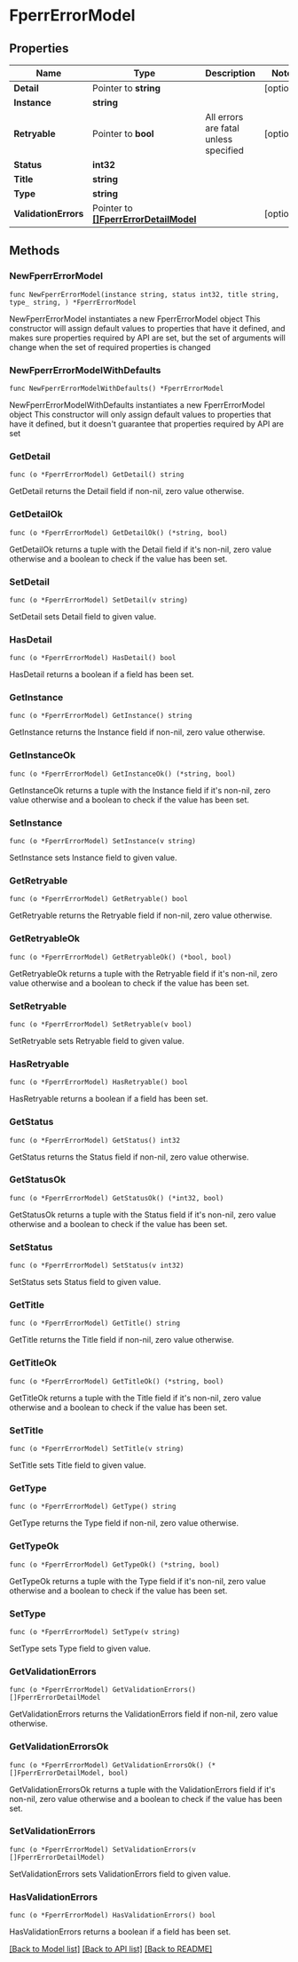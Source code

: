 # FperrErrorModel

## Properties

Name | Type | Description | Notes
------------ | ------------- | ------------- | -------------
**Detail** | Pointer to **string** |  | [optional] 
**Instance** | **string** |  | 
**Retryable** | Pointer to **bool** | All errors are fatal unless specified | [optional] 
**Status** | **int32** |  | 
**Title** | **string** |  | 
**Type** | **string** |  | 
**ValidationErrors** | Pointer to [**[]FperrErrorDetailModel**](FperrErrorDetailModel.md) |  | [optional] 

## Methods

### NewFperrErrorModel

`func NewFperrErrorModel(instance string, status int32, title string, type_ string, ) *FperrErrorModel`

NewFperrErrorModel instantiates a new FperrErrorModel object
This constructor will assign default values to properties that have it defined,
and makes sure properties required by API are set, but the set of arguments
will change when the set of required properties is changed

### NewFperrErrorModelWithDefaults

`func NewFperrErrorModelWithDefaults() *FperrErrorModel`

NewFperrErrorModelWithDefaults instantiates a new FperrErrorModel object
This constructor will only assign default values to properties that have it defined,
but it doesn't guarantee that properties required by API are set

### GetDetail

`func (o *FperrErrorModel) GetDetail() string`

GetDetail returns the Detail field if non-nil, zero value otherwise.

### GetDetailOk

`func (o *FperrErrorModel) GetDetailOk() (*string, bool)`

GetDetailOk returns a tuple with the Detail field if it's non-nil, zero value otherwise
and a boolean to check if the value has been set.

### SetDetail

`func (o *FperrErrorModel) SetDetail(v string)`

SetDetail sets Detail field to given value.

### HasDetail

`func (o *FperrErrorModel) HasDetail() bool`

HasDetail returns a boolean if a field has been set.

### GetInstance

`func (o *FperrErrorModel) GetInstance() string`

GetInstance returns the Instance field if non-nil, zero value otherwise.

### GetInstanceOk

`func (o *FperrErrorModel) GetInstanceOk() (*string, bool)`

GetInstanceOk returns a tuple with the Instance field if it's non-nil, zero value otherwise
and a boolean to check if the value has been set.

### SetInstance

`func (o *FperrErrorModel) SetInstance(v string)`

SetInstance sets Instance field to given value.


### GetRetryable

`func (o *FperrErrorModel) GetRetryable() bool`

GetRetryable returns the Retryable field if non-nil, zero value otherwise.

### GetRetryableOk

`func (o *FperrErrorModel) GetRetryableOk() (*bool, bool)`

GetRetryableOk returns a tuple with the Retryable field if it's non-nil, zero value otherwise
and a boolean to check if the value has been set.

### SetRetryable

`func (o *FperrErrorModel) SetRetryable(v bool)`

SetRetryable sets Retryable field to given value.

### HasRetryable

`func (o *FperrErrorModel) HasRetryable() bool`

HasRetryable returns a boolean if a field has been set.

### GetStatus

`func (o *FperrErrorModel) GetStatus() int32`

GetStatus returns the Status field if non-nil, zero value otherwise.

### GetStatusOk

`func (o *FperrErrorModel) GetStatusOk() (*int32, bool)`

GetStatusOk returns a tuple with the Status field if it's non-nil, zero value otherwise
and a boolean to check if the value has been set.

### SetStatus

`func (o *FperrErrorModel) SetStatus(v int32)`

SetStatus sets Status field to given value.


### GetTitle

`func (o *FperrErrorModel) GetTitle() string`

GetTitle returns the Title field if non-nil, zero value otherwise.

### GetTitleOk

`func (o *FperrErrorModel) GetTitleOk() (*string, bool)`

GetTitleOk returns a tuple with the Title field if it's non-nil, zero value otherwise
and a boolean to check if the value has been set.

### SetTitle

`func (o *FperrErrorModel) SetTitle(v string)`

SetTitle sets Title field to given value.


### GetType

`func (o *FperrErrorModel) GetType() string`

GetType returns the Type field if non-nil, zero value otherwise.

### GetTypeOk

`func (o *FperrErrorModel) GetTypeOk() (*string, bool)`

GetTypeOk returns a tuple with the Type field if it's non-nil, zero value otherwise
and a boolean to check if the value has been set.

### SetType

`func (o *FperrErrorModel) SetType(v string)`

SetType sets Type field to given value.


### GetValidationErrors

`func (o *FperrErrorModel) GetValidationErrors() []FperrErrorDetailModel`

GetValidationErrors returns the ValidationErrors field if non-nil, zero value otherwise.

### GetValidationErrorsOk

`func (o *FperrErrorModel) GetValidationErrorsOk() (*[]FperrErrorDetailModel, bool)`

GetValidationErrorsOk returns a tuple with the ValidationErrors field if it's non-nil, zero value otherwise
and a boolean to check if the value has been set.

### SetValidationErrors

`func (o *FperrErrorModel) SetValidationErrors(v []FperrErrorDetailModel)`

SetValidationErrors sets ValidationErrors field to given value.

### HasValidationErrors

`func (o *FperrErrorModel) HasValidationErrors() bool`

HasValidationErrors returns a boolean if a field has been set.


[[Back to Model list]](../README.md#documentation-for-models) [[Back to API list]](../README.md#documentation-for-api-endpoints) [[Back to README]](../README.md)


